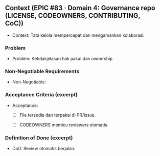 <!-- AUTO:CONTEXT_V1 BEGIN -->
<!-- parent:#7 epic:#83 generated:2025-08-23T16:20:27.437Z -->
## Context (EPIC #83 · Domain 4: Governance repo (LICENSE, CODEOWNERS, CONTRIBUTING, CoC))

- Context: Tata kelola mempercepat dan mengamankan kolaborasi.


### Problem
- Problem: Ketidakjelasan hak pakai dan ownership.


### Non-Negotiable Requirements
- Non-Negotiable:


### Acceptance Criteria (excerpt)
- Acceptance:
  
  - [ ] File tersedia dan terpakai di PR/Issue.
  - [ ] CODEOWNERS memicu reviewers otomatis.


### Definition of Done (excerpt)
- DoD: Review otomatis berjalan.

<!-- AUTO:CONTEXT_V1 END -->
